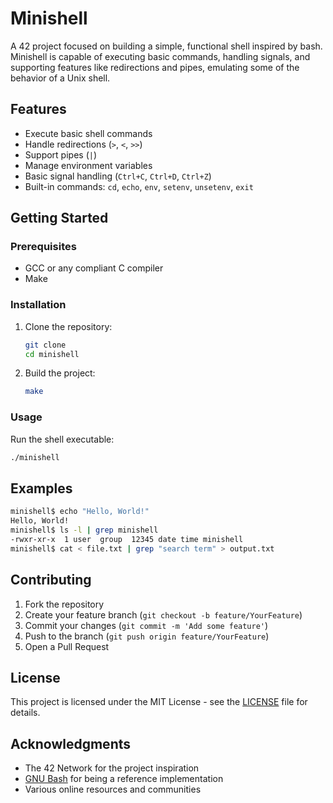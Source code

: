 
# Minishell

A 42 project focused on building a simple, functional shell inspired by bash. Minishell is capable of executing basic commands, handling signals, and supporting features like redirections and pipes, emulating some of the behavior of a Unix shell.

## Features

- Execute basic shell commands
- Handle redirections (`>`, `<`, `>>`)
- Support pipes (`|`)
- Manage environment variables
- Basic signal handling (`Ctrl+C`, `Ctrl+D`, `Ctrl+Z`)
- Built-in commands: `cd`, `echo`, `env`, `setenv`, `unsetenv`, `exit`

## Getting Started

### Prerequisites

- GCC or any compliant C compiler
- Make

### Installation

1. Clone the repository:
    ```bash
    git clone 
    cd minishell
    ```

2. Build the project:
    ```bash
    make
    ```

### Usage

Run the shell executable:
```bash
./minishell
```

## Examples

```bash
minishell$ echo "Hello, World!"
Hello, World!
minishell$ ls -l | grep minishell
-rwxr-xr-x  1 user  group  12345 date time minishell
minishell$ cat < file.txt | grep "search term" > output.txt
```

## Contributing

1. Fork the repository
2. Create your feature branch (`git checkout -b feature/YourFeature`)
3. Commit your changes (`git commit -m 'Add some feature'`)
4. Push to the branch (`git push origin feature/YourFeature`)
5. Open a Pull Request

## License

This project is licensed under the MIT License - see the [LICENSE](LICENSE) file for details.

## Acknowledgments

- The 42 Network for the project inspiration
- [GNU Bash](https://www.gnu.org/software/bash/) for being a reference implementation
- Various online resources and communities
